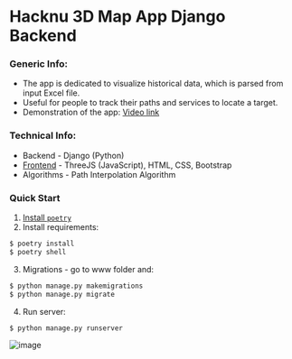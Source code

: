 # Hacknu 3D Map App Django Backend

### Generic Info:
* The app is dedicated to visualize historical data, which is parsed from input Excel file.
* Useful for people to track their paths and services to locate a target.
* Demonstration of the app: [Video link](https://drive.google.com/file/d/1wlTeC7tHH44Bf_GIy4AroO4qx5PucNUU/view?usp=sharing)

### Technical Info:
* Backend - Django (Python)
* [Frontend](https://github.com/meyrlan/hacknu-2022-frontend) - ThreeJS (JavaScript), HTML, CSS, Bootstrap
* Algorithms - Path Interpolation Algorithm

### Quick Start

1. [Install `poetry`](https://python-poetry.org/docs/#installation)
2. Install requirements:

```bash
$ poetry install
$ poetry shell
```

3. Migrations - go to www folder and: 

```bash
$ python manage.py makemigrations
$ python manage.py migrate
```

4. Run server:

```bash
$ python manage.py runserver
```

![image](https://user-images.githubusercontent.com/45965276/192124610-ed15ceb0-893b-4630-a885-5b05d6fa4cc0.png)
